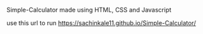 Simple-Calculator made using HTML, CSS and Javascript

use this url to run https://sachinkale11.github.io/Simple-Calculator/

